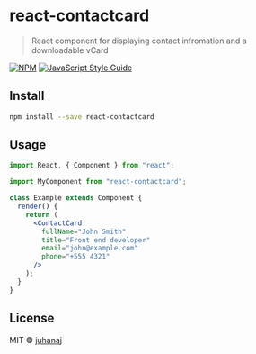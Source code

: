 # react-contactcard

> React component for displaying contact infromation and a downloadable vCard

[![NPM](https://img.shields.io/npm/v/react-contactcard.svg)](https://www.npmjs.com/package/react-contactcard) [![JavaScript Style Guide](https://img.shields.io/badge/code_style-standard-brightgreen.svg)](https://standardjs.com)

## Install

```bash
npm install --save react-contactcard
```

## Usage

```jsx
import React, { Component } from "react";

import MyComponent from "react-contactcard";

class Example extends Component {
  render() {
    return (
      <ContactCard
        fullName="John Smith"
        title="Front end developer"
        email="john@example.com"
        phone="+555 4321"
      />
    );
  }
}
```

## License

MIT © [juhanaj](https://github.com/juhanaj)
